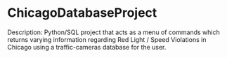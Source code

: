 # ChicagoDatabaseProject

Description:
Python/SQL project that acts as a menu of commands which returns varying information regarding Red Light / Speed Violations in Chicago using a traffic-cameras database for the user.

